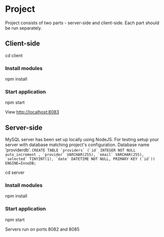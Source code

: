 # Project

Project consists of two parts - server-side and client-side. Each part should be run separately.

## Client-side

cd client

### Install modules

npm install

### Start  application

npm start

View [http://localhost:8083](http://localhost:8083)

## Server-side

MySQL server has been set up locally using NodeJS. For testing setup your server with database matching project's configuration. Database name 'providerdb'.
``CREATE TABLE `providers` (`id` INTEGER NOT NULL auto_increment , `provider` VARCHAR(255), `email` VARCHAR(255), `selected` TINYINT(1), `date` DATETIME NOT NULL, PRIMARY KEY (`id`)) ENGINE=InnoDB;``

cd server

### Install modules

npm install

### Start  application

npm start

Servers run on ports 8082 and 8085
